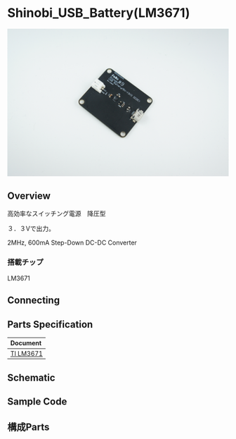 # Shinobi_USB_Battery(LM3671)

![](/img/Shinobi_Power/Shinobi_power_LM3761.JPG)
<!--COLORME-->

## Overview

高効率なスイッチング電源　降圧型

３．３Vで出力。

2MHz, 600mA Step-Down DC-DC Converter

### 搭載チップ

LM3671

## Connecting

## Parts Specification
| Document |
|:--|
| [TI LM3671](http://www.tij.co.jp/product/jp/LM3671) |

## Schematic

## Sample Code

## 構成Parts
